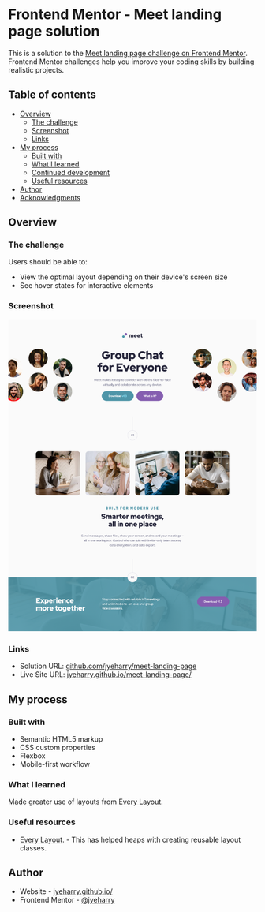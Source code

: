 # Frontend Mentor - Meet landing page solution

This is a solution to the [Meet landing page challenge on Frontend Mentor](https://www.frontendmentor.io/challenges/meet-landing-page-rbTDS6OUR). Frontend Mentor challenges help you improve your coding skills by building realistic projects.

## Table of contents

- [Overview](#overview)
  - [The challenge](#the-challenge)
  - [Screenshot](#screenshot)
  - [Links](#links)
- [My process](#my-process)
  - [Built with](#built-with)
  - [What I learned](#what-i-learned)
  - [Continued development](#continued-development)
  - [Useful resources](#useful-resources)
- [Author](#author)
- [Acknowledgments](#acknowledgments)

## Overview

### The challenge

Users should be able to:

- View the optimal layout depending on their device's screen size
- See hover states for interactive elements

### Screenshot

![](./screenshot.png)

### Links

- Solution URL: [github.com/jyeharry/meet-landing-page](https://github.com/jyeharry/meet-landing-page)
- Live Site URL: [jyeharry.github.io/meet-landing-page/](https://jyeharry.github.io/meet-landing-page/)

## My process

### Built with

- Semantic HTML5 markup
- CSS custom properties
- Flexbox
- Mobile-first workflow

### What I learned

Made greater use of layouts from [Every Layout](https://every-layout.dev/).

### Useful resources

- [Every Layout](https://every-layout.dev/). - This has helped heaps with creating reusable layout classes.

## Author

- Website - [jyeharry.github.io/](https://jyeharry.github.io/)
- Frontend Mentor - [@jyeharry](https://www.frontendmentor.io/profile/jyeharry)

